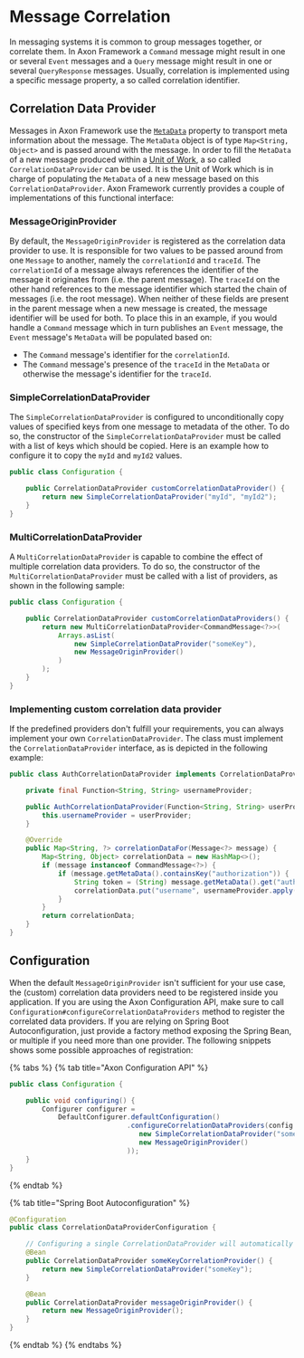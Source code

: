 # Message Correlation

In messaging systems it is common to group messages together, or correlate them. In Axon Framework a `Command` message might result in one or several `Event` messages and a `Query` message might result in one or several `QueryResponse` messages. Usually, correlation is implemented using a specific message property, a so called correlation identifier.

## Correlation Data Provider

Messages in Axon Framework use the [`MetaData`](anatomy-message.md#meta-data) property to transport meta information about the message. The `MetaData` object is of type `Map<String, Object>` and is passed around with the message. In order to fill the `MetaData` of a new message produced within a [Unit of Work](unit-of-work.md), a so called `CorrelationDataProvider` can be used. It is the Unit of Work which is in charge of populating the `MetaData` of a new message based on this `CorrelationDataProvider`. Axon Framework currently provides a couple of implementations of this functional interface:

### MessageOriginProvider

By default, the `MessageOriginProvider` is registered as the correlation data provider to use. It is responsible for two values to be passed around from one `Message` to another, namely the `correlationId` and `traceId`. The `correlationId` of a message always references the identifier of the message it originates from \(i.e. the parent message\). The `traceId` on the other hand references to the message identifier which started the chain of messages \(i.e. the root message\). When neither of these fields are present in the parent message when a new message is created, the message identifier will be used for both. To place this in an example, if you would handle a `Command` message which in turn publishes an `Event` message, the `Event` message's `MetaData` will be populated based on:

* The `Command` message's identifier for the `correlationId`.
* The `Command` message's presence of the `traceId` in the `MetaData` or otherwise the message's identifier for the `traceId`.    

### SimpleCorrelationDataProvider

The `SimpleCorrelationDataProvider` is configured to unconditionally copy values of specified keys from one message to metadata of the other. To do so, the constructor of the `SimpleCorrelationDataProvider` must be called with a list of keys which should be copied. Here is an example how to configure it to copy the `myId` and `myId2` values.

```java
public class Configuration {

    public CorrelationDataProvider customCorrelationDataProvider() {
        return new SimpleCorrelationDataProvider("myId", "myId2");
    }
}
```

### MultiCorrelationDataProvider

A `MultiCorrelationDataProvider` is capable to combine the effect of multiple correlation data providers. To do so, the constructor of the `MultiCorrelationDataProvider` must be called with a list of providers, as shown in the following sample:

```java
public class Configuration {

    public CorrelationDataProvider customCorrelationDataProviders() {
        return new MultiCorrelationDataProvider<CommandMessage<?>>(
            Arrays.asList(
                new SimpleCorrelationDataProvider("someKey"),
                new MessageOriginProvider()
            )
        );
    }
}
```

### Implementing custom correlation data provider

If the predefined providers don't fulfill your requirements, you can always implement your own `CorrelationDataProvider`. The class must implement the `CorrelationDataProvider` interface, as is depicted in the following example:

```java
public class AuthCorrelationDataProvider implements CorrelationDataProvider {

    private final Function<String, String> usernameProvider;

    public AuthCorrelationDataProvider(Function<String, String> userProvider) {
        this.usernameProvider = userProvider;
    }

    @Override
    public Map<String, ?> correlationDataFor(Message<?> message) {
        Map<String, Object> correlationData = new HashMap<>();
        if (message instanceof CommandMessage<?>) {
            if (message.getMetaData().containsKey("authorization")) {
                String token = (String) message.getMetaData().get("authorization");
                correlationData.put("username", usernameProvider.apply(token));
            }
        }
        return correlationData;
    }
}
```

## Configuration

When the default `MessageOriginProvider` isn't sufficient for your use case, the \(custom\) correlation data providers need to be registered inside you application. If you are using the Axon Configuration API, make sure to call `Configuration#configureCorrelationDataProviders` method to register the correlated data providers. If you are relying on Spring Boot Autoconfiguration, just provide a factory method exposing the Spring Bean, or multiple if you need more than one provider. The following snippets shows some possible approaches of registration:

{% tabs %}
{% tab title="Axon Configuration API" %}
```java
public class Configuration {

    public void configuring() {
        Configurer configurer = 
            DefaultConfigurer.defaultConfiguration()
                             .configureCorrelationDataProviders(config -> Arrays.asList(
                                new SimpleCorrelationDataProvider("someKey"),
                                new MessageOriginProvider()
                             ));
    }
}
```
{% endtab %}

{% tab title="Spring Boot Autoconfiguration" %}
```java
@Configuration
public class CorrelationDataProviderConfiguration {

    // Configuring a single CorrelationDataProvider will automatically override the default MessageOriginProvider
    @Bean
    public CorrelationDataProvider someKeyCorrelationProvider() {
        return new SimpleCorrelationDataProvider("someKey");
    }    

    @Bean
    public CorrelationDataProvider messageOriginProvider() {
        return new MessageOriginProvider();
    }
}
```
{% endtab %}
{% endtabs %}

